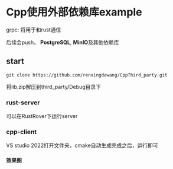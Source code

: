 # Cpp使用外部依赖库example

grpc: 将用于和rust通信

后续会push， **PostgreSQL**, **MinIO**及其他依赖库

## start

```
git clone https://github.com/renxingdawang/CppThird_party.git
```

将lib.zip解压到third_party/Debug目录下

### rust-server

可以在RustRover下运行server

### cpp-client

 VS studio 2022打开文件夹，cmake自动生成完成之后，运行即可

#### 效果图


